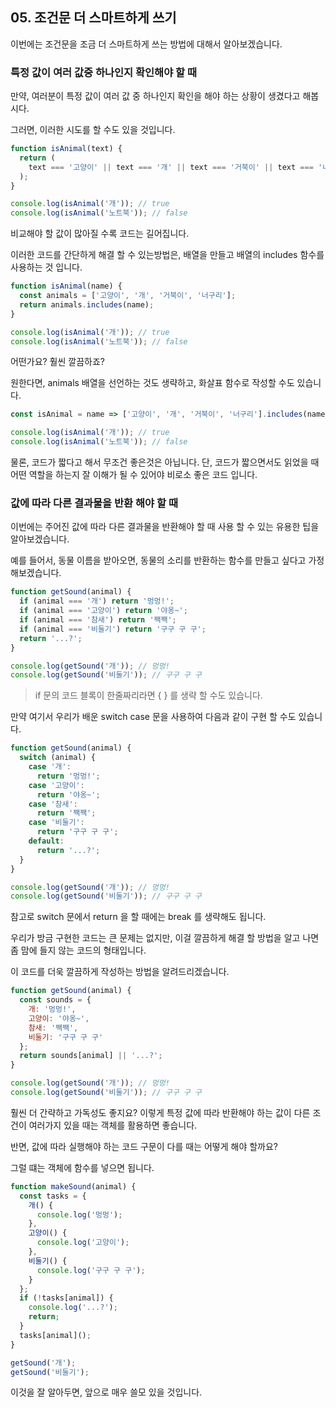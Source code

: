 ## 05. 조건문 더 스마트하게 쓰기

이번에는 조건문을 조금 더 스마트하게 쓰는 방법에 대해서 알아보겠습니다.

### 특정 값이 여러 값중 하나인지 확인해야 할 때

만약, 여러분이 특정 값이 여러 값 중 하나인지 확인을 해야 하는 상황이 생겼다고 해봅시다.

그러면, 이러한 시도를 할 수도 있을 것입니다.

```javascript
function isAnimal(text) {
  return (
    text === '고양이' || text === '개' || text === '거북이' || text === '너구리'
  );
}

console.log(isAnimal('개')); // true
console.log(isAnimal('노트북')); // false
```

비교해야 할 값이 많아질 수록 코드는 길어집니다. 

이러한 코드를 간단하게 해결 할 수 있는방법은, 배열을 만들고 배열의 includes 함수를 사용하는 것 입니다.


```javascript
function isAnimal(name) {
  const animals = ['고양이', '개', '거북이', '너구리'];
  return animals.includes(name);
}

console.log(isAnimal('개')); // true
console.log(isAnimal('노트북')); // false
```

어떤가요? 훨씬 깔끔하죠? 


원한다면, animals 배열을 선언하는 것도 생략하고, 화살표 함수로 작성할 수도 있습니다.

```javascript
const isAnimal = name => ['고양이', '개', '거북이', '너구리'].includes(name);

console.log(isAnimal('개')); // true
console.log(isAnimal('노트북')); // false
```

물론, 코드가 짧다고 해서 무조건 좋은것은 아닙니다. 단, 코드가 짧으면서도 읽었을 때 어떤 역할을 하는지 잘 이해가 될 수 있어야 비로소 좋은 코드 입니다.


### 값에 따라 다른 결과물을 반환 해야 할 때

이번에는 주어진 값에 따라 다른 결과물을 반환해야 할 때 사용 할 수 있는 유용한 팁을 알아보겠습니다. 

예를 들어서, 동물 이름을 받아오면, 동물의 소리를 반환하는 함수를 만들고 싶다고 가정해보겠습니다.

```javascript
function getSound(animal) {
  if (animal === '개') return '멍멍!';
  if (animal === '고양이') return '야옹~';
  if (animal === '참새') return '짹짹';
  if (animal === '비둘기') return '구구 구 구';
  return '...?';
}

console.log(getSound('개')); // 멍멍!
console.log(getSound('비둘기')); // 구구 구 구
```

> if 문의 코드 블록이 한줄짜리라면 { } 를 생략 할 수도 있습니다.

만약 여기서 우리가 배운 switch case 문을 사용하여 다음과 같이 구현 할 수도 있습니다.

```javascript
function getSound(animal) {
  switch (animal) {
    case '개':
      return '멍멍!';
    case '고양이':
      return '야옹~';
    case '참새':
      return '짹짹';
    case '비둘기':
      return '구구 구 구';
    default:
      return '...?';
  }
}

console.log(getSound('개')); // 멍멍!
console.log(getSound('비둘기')); // 구구 구 구
```

참고로 switch 문에서 return 을 할 때에는 break 를 생략해도 됩니다.

우리가 방금 구현한 코드는 큰 문제는 없지만, 이걸 깔끔하게 해결 할 방법을 알고 나면 좀 맘에 들지 않는 코드의 형태입니다.

이 코드를 더욱 깔끔하게 작성하는 방법을 알려드리겠습니다.

```javascript
function getSound(animal) {
  const sounds = {
    개: '멍멍!',
    고양이: '야옹~',
    참새: '짹짹',
    비둘기: '구구 구 구'
  };
  return sounds[animal] || '...?';
}

console.log(getSound('개')); // 멍멍!
console.log(getSound('비둘기')); // 구구 구 구
```

훨씬 더 간략하고 가독성도 좋지요? 이렇게 특정 값에 따라 반환해야 하는 값이 다른 조건이 여러가지 있을 때는 객체를 활용하면 좋습니다.

반면, 값에 따라 실행해야 하는 코드 구문이 다를 때는 어떻게 해야 할까요?

그럴 떄는 객체에 함수를 넣으면 됩니다.

```javascript
function makeSound(animal) {
  const tasks = {
    개() {
      console.log('멍멍');
    },
    고양이() {
      console.log('고양이');
    },
    비둘기() {
      console.log('구구 구 구');
    }
  };
  if (!tasks[animal]) {
    console.log('...?');
    return;
  }
  tasks[animal]();
}

getSound('개');
getSound('비둘기');
```

이것을 잘 알아두면, 앞으로 매우 쓸모 있을 것입니다.

